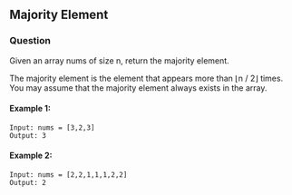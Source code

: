 ## Majority Element

### Question 
   Given an array nums of size n, return the majority element.

   The majority element is the element that appears more than ⌊n / 2⌋ times. You may assume that the majority element always exists in the array.

 

#### Example 1:

    Input: nums = [3,2,3]
    Output: 3
#### Example 2:

    Input: nums = [2,2,1,1,1,2,2]
    Output: 2
 